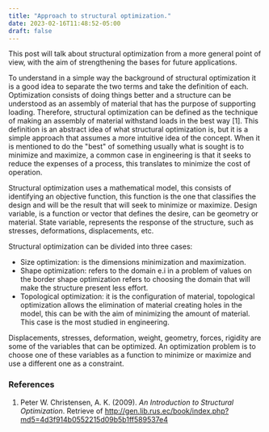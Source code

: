 ```yaml
---
title: "Approach to structural optimization."
date: 2023-02-16T11:48:52-05:00
draft: false
---
```


This post will talk about structural optimization from a more general point of view, with the aim of strengthening the bases for future applications.

To understand in a simple way the background of structural optimization it is a good idea to separate the two terms and take the definition of each. Optimization consists of doing things better and a structure can be understood as an assembly of material that has the purpose of supporting loading. Therefore, structural optimization can be defined as the technique of making an assembly of material withstand loads in the best way [1]. This definition is an abstract idea of what structural optimization is, but it is a simple approach that assumes a more intuitive idea of the concept.  When it is mentioned to do the "best" of something usually what is sought is to minimize and maximize, a common case in engineering is that it seeks to reduce the expenses of a process, this translates to minimize the cost of operation.

Structural optimization uses a mathematical model, this consists of identifying an objective function, this function is the one that classifies the design and will be the result that will seek to minimize or maximize. Design variable, is a function or vector that defines the desire, can be geometry or material. State variable, represents the response of the structure, such as stresses, deformations, displacements, etc. 

Structural optimization can be divided into three cases:

- Size optimization: is the dimensions minimization and maximization.
- Shape optimization: refers to the domain e.i in a problem of values on the border shape optimization refers to choosing the domain that will make the structure present less effort.
- Topological optimization: it is the configuration of material, topological optimization allows the elimination of material creating holes in the model, this can be with the aim of minimizing the amount of material. This case is the most studied in engineering.

Displacements, stresses, deformation, weight, geometry, forces, rigidity are some of the variables that can be optimized. An optimization problem is to choose one of these variables as a function to minimize or maximize and use a different one as a constraint. 

### References

1. Peter W. Christensen, A. K. (2009). _An Introduction to Structural Optimization_. Retrieve of http://gen.lib.rus.ec/book/index.php?md5=4d3f914b0552215d09b5b1ff589537e4
